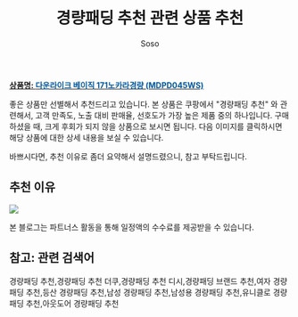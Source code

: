 ﻿---
layout: post
title:  "경량패딩 추천 관련 상품 추천"
author: Soso
categories: [ 패션의류 ]
tags: [경량패딩 추천,경량패딩 추천 더쿠,경량패딩 추천 디시,경량패딩 브랜드 추천,여자 경량패딩 추천,등산 경량패딩 추천,남성 경량패딩 추천,남성용 경량패딩 추천,유니클로 경량패딩 추천,아웃도어 경량패딩 추천]
image: https://ads-partners.coupang.com/image1/iM9YpEYzdBGtDY_viMHPiDddCxS8LKMmVKO3-cbu0DMafS6q4ZwbATl6Sg3Yezn9lq0KNp93eoLaL-RxIrRRYIaB6cwJqokAcfRgKMdAaSX0E7cQSv16Zwaoe1V-NM35lh0coW0k5EAvuGsz7hWRcQjCmNmNNgYsbNbi0iP_qb6jho0rFVtPsdYAuAPnBimxMpf3uhkXMN2bmm_luG6s26SDE3G0OjABsxwde6u1AggPYaMLQf6OYFk1b5-XEKgtDnjicg-ZNc_ZuQTCgkOBEuYFnXBxSXnzWzvZb6-Bow== 
description: "쿠팡에서 경량패딩 추천 관련 상품으로 가장 고객 선호도가 높은 제품 중 하나입니다."
---

<a href="https://link.coupang.com/re/AFFSDP?lptag=AF5673682&pageKey=6111174148&itemId=11518740238&vendorItemId=78793870559&traceid=V0-153-6566df091090319f&requestid=20231116175000797149961248&token=31850C%7CMIXED"><b>상품명: <font color='#01579B'>다운라이크 베이직 171노카라경량 (MDPD045WS)</font></b></a>

좋은 상품만 선별해서 추천드리고 있습니다.
본 상품은 쿠팡에서 "경량패딩 추천" 와 관련해서, 고객 만족도, 노출 대비 판매율, 선호도가 가장 높은 제품 중의 하나입니다.
구매하셨을 때, 크게 후회가 되지 않을 상품으로 보시면 됩니다. 
다음 이미지를 클릭하시면 해당 상품에 대한 상세 내용을 보실 수 있습니다.

바쁘시다면, 추천 이유로 좀더 요약해서 설명드렸으니, 참고 부탁드립니다.

## 추천 이유 

<a href="https://link.coupang.com/re/AFFSDP?lptag=AF5673682&pageKey=6111174148&itemId=11518740238&vendorItemId=78793870559&traceid=V0-153-6566df091090319f&requestid=20231116175000797149961248&token=31850C%7CMIXED"><img src="https://thumbnail8.coupangcdn.com/thumbnails/remote/q89/image/vendor_inventory/6e71/abcb74e6a0aa6678bf9fe78e86c45b60a100daa3bd8f18a89c5277114b52.jpg"></a> 

본 블로그는 파트너스 활동을 통해 일정액의 수수료를 제공받을 수 있습니다.

## 참고: 관련 검색어    
경량패딩 추천,경량패딩 추천 더쿠,경량패딩 추천 디시,경량패딩 브랜드 추천,여자 경량패딩 추천,등산 경량패딩 추천,남성 경량패딩 추천,남성용 경량패딩 추천,유니클로 경량패딩 추천,아웃도어 경량패딩 추천